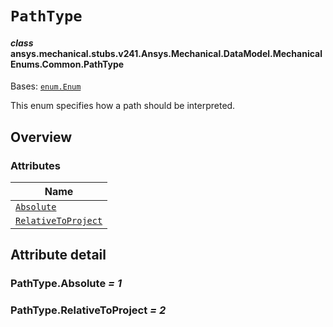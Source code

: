 # `PathType`

<a id="ansys.mechanical.stubs.v241.Ansys.Mechanical.DataModel.MechanicalEnums.Common.PathType"></a>

#### *class* ansys.mechanical.stubs.v241.Ansys.Mechanical.DataModel.MechanicalEnums.Common.PathType

Bases: [`enum.Enum`](https://docs.python.org/3/library/enum.html#enum.Enum)

This enum specifies how a path should be interpreted.

<!-- !! processed by numpydoc !! -->

<a id="overview"></a>

## Overview

### Attributes

| Name |
| ---------------------------------------------------- |
| [`Absolute`](#PathType.Absolute) |
| [`RelativeToProject`](#PathType.RelativeToProject) |

<a id="attribute-detail"></a>

## Attribute detail

<a id="PathType.Absolute"></a>

### PathType.Absolute *= 1*

<a id="PathType.RelativeToProject"></a>

### PathType.RelativeToProject *= 2*


